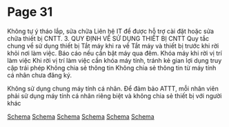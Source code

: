 # Page 31


Không tự ý tháo lắp, sửa chữa
Liên hệ IT để được hỗ trợ cài đặt hoặc sửa chữa thiết bị CNTT.
3. QUY ĐỊNH VỀ SỬ DỤNG THIẾT BỊ CNTT
Quy tắc chung về sử dụng thiết bị
Tắt máy khi ra về
Tắt máy và thiết bị
trước khi rời khỏi nơi
làm việc. Báo cáo nếu
cần bật máy qua đêm.
Khóa máy khi rời vị trí làm việc
Khi rời vị trí làm việc cần khóa máy tính,
tránh kẻ gian lợi dụng truy cập trái phép Không chia sẻ thông tin Không chia sẻ thông
tin từ máy tính cá nhân chưa đăng ký.

Không sử dụng chung máy tính cá nhân.
Để đảm bảo ATTT, mỗi
nhân viên phải sử dụng
máy tính cá nhân riêng
biệt và không chia sẻ
thiết bị với người khác

[Schema](page_31_img_0.png)
[Schema](page_31_img_1.png)
[Schema](page_31_img_2.png)
[Schema](page_31_img_3.png)
[Schema](page_31_img_4.png)
[Schema](page_31_img_5.png)
